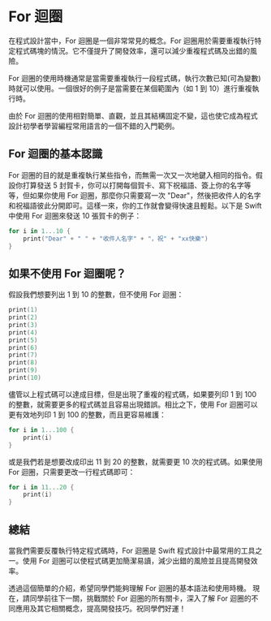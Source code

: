 # For 迴圈

在程式設計當中，For 迴圈是一個非常常見的概念。For 迴圈用於需要重複執行特定程式碼塊的情況。它不僅提升了開發效率，還可以減少重複程式碼及出錯的風險。

For 迴圈的使用時機通常是當需要重複執行一段程式碼，執行次數已知(可為變數)時就可以使用。一個很好的例子是當需要在某個範圍內（如
1 到 10）進行重複執行時。

由於 For 迴圈的使用相對簡單、直觀，並且其結構固定不變，這也使它成為程式設計初學者學習編程常用語言的一個不錯的入門範例。

## For 迴圈的基本認識

For 迴圈的目的就是重複執行某些指令，而無需一次又一次地鍵入相同的指令。假設你打算發送 5 封賀卡，你可以打開每個賀卡、寫下祝福語、簽上你的名字等等，但如果你使用
For 迴圈，那麼你只需要寫一次 "Dear"，然後把收件人的名字和祝福語彼此分開即可。這樣一來，你的工作就會變得快速且輕鬆。以下是
Swift 中使用 For 迴圈來發送 10 張賀卡的例子：

```swift
for i in 1...10 {
    print("Dear" + " " + "收件人名字" + "，祝" + "xx快樂")
}
```

## 如果不使用 For 迴圈呢？

假設我們想要列出 1 到 10 的整數，但不使用 For 迴圈：

```swift
print(1)
print(2)
print(3)
print(4)
print(5)
print(6)
print(7)
print(8)
print(9)
print(10)
```

儘管以上程式碼可以達成目標，但是出現了重複的程式碼，如果要列印 1 到 100 的整數，就需要更多的程式碼並且容易出現錯誤。相比之下，使用
For 迴圈可以更有效地列印 1 到 100 的整數，而且更容易維護：

```swift
for i in 1...100 {
    print(i)
}
```

或是我們若是想要改成印出 11 到 20 的整數，就需要更 10 次的程式碼。如果使用 For 迴圈，只需要更改一行程式碼即可：

```swift
for i in 11...20 {
    print(i)
}
```

## 總結

當我們需要反覆執行特定程式碼時，For 迴圈是 Swift 程式設計中最常用的工具之一。使用 For 迴圈可以使程式碼更加簡潔易讀，減少出錯的風險並且提高開發效率。

透過這個簡單的介紹，希望同學們能夠理解 For 迴圈的基本語法和使用時機。 現在，請同學前往下一關，挑戰關於 For 迴圈的所有關卡，深入了解 For 迴圈的不同應用及其它相關概念，提高開發技巧。祝同學們好運！
